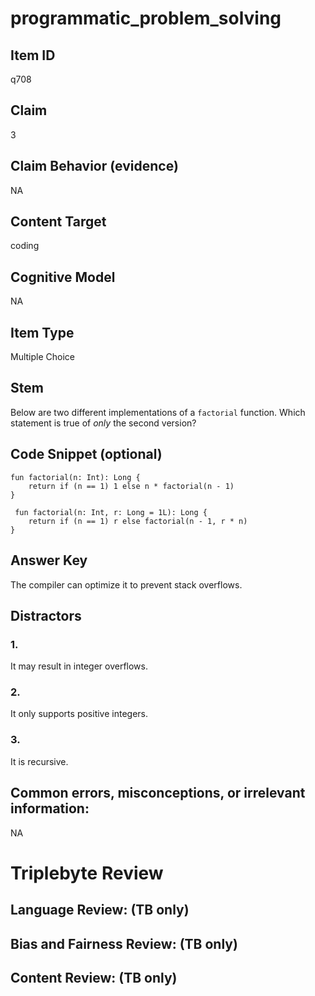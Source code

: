 # programmatic_problem_solving

## Item ID
q708

## Claim
3

## Claim Behavior (evidence)
NA

## Content Target
coding

## Cognitive Model
NA

## Item Type
Multiple Choice

## Stem
Below are two different implementations of a `factorial` function.  Which statement is true of *only* the second version?

## Code Snippet (optional)
```plain
fun factorial(n: Int): Long {
    return if (n == 1) 1 else n * factorial(n - 1)
}

 fun factorial(n: Int, r: Long = 1L): Long {
    return if (n == 1) r else factorial(n - 1, r * n)
}
```

## Answer Key
The compiler can optimize it to prevent stack overflows.

## Distractors

### 1.
It may result in integer overflows.

### 2.
It only supports positive integers.

### 3.
It is recursive.

## Common errors, misconceptions, or irrelevant information:
NA

# Triplebyte Review


## Language Review: (TB only)


## Bias and Fairness Review: (TB only)


## Content Review: (TB only)


